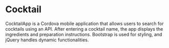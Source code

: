 # Cocktail
CocktailApp is a Cordova mobile application that allows users to search for cocktails using an API. After entering a cocktail name, the app displays the ingredients and preparation instructions. Bootstrap is used for styling, and jQuery handles dynamic functionalities.
